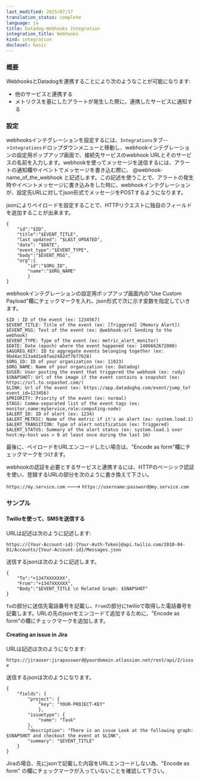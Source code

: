 ```yaml
---
last_modified: 2015/07/17
translation_status: complete
language: ja
title: Datadog-Webhooks Integration
integration_title: Webhooks
kind: integration
doclevel: basic
---
```


<!-- ### Overview


With Webhooks you'll be able to:

- Connect to your services.
- Alert your services when a metric alert is triggered. -->

### 概要


WebhooksとDatadogを連携することにより次のようなことが可能になります:

- 他のサービスと連携する
- メトリクスを基にしたアラートが発生した際に、連携したサービスに通知する


<!-- ### Setup


To create a webhook, just enter the URL and a name. Then to use your
webhook in Datadog, just add @webhook-name_of_the_webhook in the
text of the metric alert you want to trigger the webhook. It will
trigger a POST request to the URL you set with the following content in JSON format.

You can also specify your own payload in order to add your own fields to the request.  Check the "Use Custom Payload" checkbox and specify your own custom payload, using the following variables.  If you want your payload to be URL-encoded, check the "Encode as form" payload and
specify your payload in a json format.

    $ID : ID of the event (ex: 1234567)
    $EVENT_TITLE: Title of the event (ex: [Triggered] [Memory Alert])
    $EVENT_MSG: Text of the event (ex: @webhook-url Sending to the webhook)
    $EVENT_TYPE: Type of the event (ex: metric_alert_monitor)
    $DATE: Date (epoch) where the event happened (ex: 1406662672000)
    $AGGREG_KEY: ID to aggregate events belonging together (ex: 9bd4ac313a4d1e8fae2482df7b77628)
    $ORG_ID: ID of your organization (ex: 11023)
    $ORG_NAME: Name of your organization (ex: Datadog)
    $USER: User posting the event that triggered the webhook (ex: rudy)
    $SNAPSHOT: Url of the image if the event contains a snapshot (ex: https://url.to.snpashot.com/)
    $LINK: Url of the event (ex: https://app.datadoghq.com/event/jump_to?event_id=123456)
    $PRIORITY: Priority of the event (ex: normal)
    $TAGS: Comma-separated list of the event tags (ex: monitor,name:myService,role:computing-node)
    $ALERT_ID: ID of alert (ex: 1234)
    $ALERT_METRIC: Name of the metric if it's an alert (ex: system.load.1)
    $ALERT_TRANSITION: Type of alert notification (ex: Triggered)
    $ALERT_STATUS: Summary of the alert status (ex: system.load.1 over host:my-host was > 0 at least once during the last 1m)

If you want to post your webhooks to a service requiring authentication, you can Basic HTTP authentication my modifing your URL from
`https://my.service.com` to `https://username:password@my.service.com`. -->

### 設定


webhooksインテグレーションを設定するには、`Integrations`タブ-->`Integrations`ドロップダウンメニューと移動し、webhookインテグレーションの設定用ポップアップ画面で、接続先サービスのwebhook URLとそのサービスの名前を入力します。webhookを使ってメッセージを送信するには、アラートの通知欄やイベントでメッセージを書き込む際に、 @webhook-name_of_the_webhook と記述します。この記述を使うことで、アラートの発生時やイベントメッセージに書き込みをした時に、webhookインテグレーションが、設定先URLに対してjson形式でメッセージをPOSTするようになります。

jsonによりペイロードを設定することで、HTTPリクエストに独自のフィールドを追加することが出来ます。

    {
        "id":"$ID",
        "title":"$EVENT_TITLE",
        "last_updated": "$LAST_UPDATED",
        "date": "$DATE",
        "event_type":"$EVENT_TYPE",
        "body":"$EVENT_MSG",
        "org":{
            "id":"$ORG_ID",
            "name":"$ORG_NAME"
            }
    }

webhookインテグレーションの設定用ポップアップ画面内の"Use Custom Payload"欄にチェックマークを入れ、json形式で次に示す変数を指定していきます。

    $ID : ID of the event (ex: 1234567)
    $EVENT_TITLE: Title of the event (ex: [Triggered] [Memory Alert])
    $EVENT_MSG: Text of the event (ex: @webhook-url Sending to the webhook)
    $EVENT_TYPE: Type of the event (ex: metric_alert_monitor)
    $DATE: Date (epoch) where the event happened (ex: 1406662672000)
    $AGGREG_KEY: ID to aggregate events belonging together (ex: 9bd4ac313a4d1e8fae2482df7b77628)
    $ORG_ID: ID of your organization (ex: 11023)
    $ORG_NAME: Name of your organization (ex: Datadog)
    $USER: User posting the event that triggered the webhook (ex: rudy)
    $SNAPSHOT: Url of the image if the event contains a snapshot (ex: https://url.to.snpashot.com/)
    $LINK: Url of the event (ex: https://app.datadoghq.com/event/jump_to?event_id=123456)
    $PRIORITY: Priority of the event (ex: normal)
    $TAGS: Comma-separated list of the event tags (ex: monitor,name:myService,role:computing-node)
    $ALERT_ID: ID of alert (ex: 1234)
    $ALERT_METRIC: Name of the metric if it's an alert (ex: system.load.1)
    $ALERT_TRANSITION: Type of alert notification (ex: Triggered)
    $ALERT_STATUS: Summary of the alert status (ex: system.load.1 over host:my-host was > 0 at least once during the last 1m)

最後に、ペイロードをURLエンコードしたい場合は、"Encode as form"欄にチェックマークをつけます。

webhookの認証を必要とするサービスと連携するには、HTTPのベーシック認証を使い、登録するURLの部分を次のように書き換えて下さい。

`https://my.service.com` ---> `https://username:password@my.service.com`


<!-- ### Examples

#### Sending SMS through Twilio


Use as URL:

`https://{Your-Account-id}:{Your-Auth-Token}@api.twilio.com/2010-04-01/Accounts/{Your-Account-id}/Messages.json`

and as payload

    {
        "To":"+1347XXXXXXX",
        "From":"+1347XXXXXX",
        "Body":"$EVENT_TITLE \n Related Graph: $SNAPSHOT"
    }

replacing `To` by your phone number and `From` by the one twilio attributed to you.  Check the "Encode as form" checkbox.

#### Creating an issue in Jira


Use as URL:

`https://jirauser:jirapassword@yourdomain.atlassian.net/rest/api/2/issue`

and as payload

    {
        "fields": {
            "project": {
                "key": "YOUR-PROJECT-KEY"
                },
            "issuetype": {
                "name": "Task"
            },
            "description": "There is an issue Look at the following graph: $SNAPSHOT and checkout the event at $LINK",
            "summary": "$EVENT_TITLE"
        }
    }

Don't check the "Encode as form" checkbox. -->

### サンプル

#### Twilioを使って、SMSを送信する


URLは記述は次のように記述します:

`https://{Your-Account-id}:{Your-Auth-Token}@api.twilio.com/2010-04-01/Accounts/{Your-Account-id}/Messages.json`

送信するjsonは次のように記述します。

    {
        "To":"+1347XXXXXXX",
        "From":"+1347XXXXXX",
        "Body":"$EVENT_TITLE \n Related Graph: $SNAPSHOT"
    }

`To`の部分に送信先電話番号を記載し、`From`の部分にtwilioで取得した電話番号を記載します。URLの先のjsonをエンコードて追加するために、"Encode as form"の欄にチェックマークを追加します。

#### Creating an issue in Jira


URLは記述は次のようになります:

`https://jirauser:jirapassword@yourdomain.atlassian.net/rest/api/2/issue`

送信するjsonは次のようになります。

    {
        "fields": {
            "project": {
                "key": "YOUR-PROJECT-KEY"
                },
            "issuetype": {
                "name": "Task"
            },
            "description": "There is an issue Look at the following graph: $SNAPSHOT and checkout the event at $LINK",
            "summary": "$EVENT_TITLE"
        }
    }

Jiraの場合、先にjsonで記載した内容をURLエンコードしない為、"Encode as form" の欄にチェックマークが入っていないことを確認して下さい。
